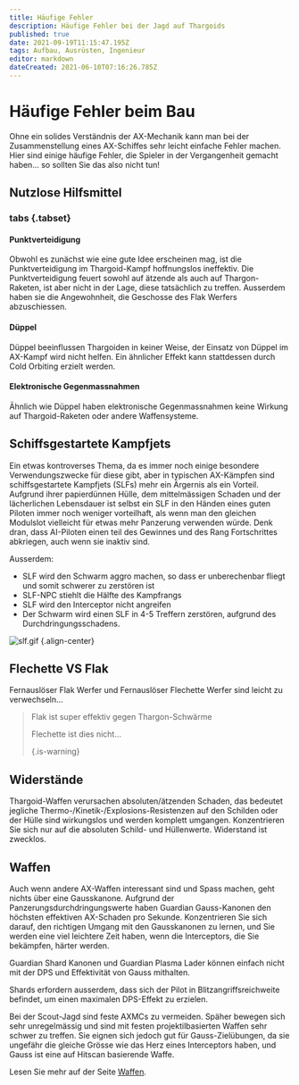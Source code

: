 ```yaml
---
title: Häufige Fehler
description: Häufige Fehler bei der Jagd auf Thargoids
published: true
date: 2021-09-19T11:15:47.195Z
tags: Aufbau, Ausrüsten, Ingenieur
editor: markdown
dateCreated: 2021-06-10T07:16:26.785Z
---
```


# Häufige Fehler beim Bau
Ohne ein solides Verständnis der AX-Mechanik kann man bei der Zusammenstellung eines AX-Schiffes sehr leicht einfache Fehler machen. Hier sind einige häufige Fehler, die Spieler in der Vergangenheit gemacht haben... so sollten Sie das also nicht tun!

## Nutzlose Hilfsmittel
### tabs {.tabset}
#### Punktverteidigung
Obwohl es zunächst wie eine gute Idee erscheinen mag, ist die Punktverteidigung im Thargoid-Kampf hoffnungslos ineffektiv. Die Punktverteidigung feuert sowohl auf ätzende als auch auf Thargon-Raketen, ist aber nicht in der Lage, diese tatsächlich zu treffen. Ausserdem haben sie die Angewohnheit, die Geschosse des Flak Werfers abzuschiessen.

#### Düppel
Düppel beeinflussen Thargoiden in keiner Weise, der Einsatz von Düppel im AX-Kampf wird nicht helfen. Ein ähnlicher Effekt kann stattdessen durch Cold Orbiting erzielt werden.

#### Elektronische Gegenmassnahmen
Ähnlich wie Düppel haben elektronische Gegenmassnahmen keine Wirkung auf Thargoid-Raketen oder andere Waffensysteme.

## Schiffsgestartete Kampfjets
Ein etwas kontroverses Thema, da es immer noch einige besondere Verwendungszwecke für diese gibt, aber in typischen AX-Kämpfen sind schiffsgestartete Kampfjets (SLFs) mehr ein Ärgernis als ein Vorteil. Aufgrund ihrer papierdünnen Hülle, dem mittelmässigen Schaden und der lächerlichen Lebensdauer ist selbst ein SLF in den Händen eines guten Piloten immer noch weniger vorteilhaft, als wenn man den gleichen Modulslot vielleicht für etwas mehr Panzerung verwenden würde. Denk dran, dass AI-Piloten einen teil des Gewinnes und des Rang Fortschrittes abkriegen, auch wenn sie inaktiv sind.

Ausserdem:
- SLF wird den Schwarm aggro machen, so dass er unberechenbar fliegt und somit schwerer zu zerstören ist
- SLF-NPC stiehlt die Hälfte des Kampfrangs
- SLF wird den Interceptor nicht angreifen
- Der Schwarm wird einen SLF in 4-5 Treffern zerstören, aufgrund des Durchdringungsschadens.

![slf.gif](/img/slf.gif) {.align-center}

## Flechette VS Flak
Fernauslöser Flak Werfer und Fernauslöser Flechette Werfer sind leicht zu verwechseln...

> Flak ist super effektiv gegen Thargon-Schwärme
> 
> Flechette ist dies nicht… 
> 
> {.is-warning}


## Widerstände
Thargoid-Waffen verursachen absoluten/ätzenden Schaden, das bedeutet jegliche Thermo-/Kinetik-/Explosions-Resistenzen auf den Schilden oder der Hülle sind wirkungslos und werden komplett umgangen. Konzentrieren Sie sich nur auf die absoluten Schild- und Hüllenwerte. Widerstand ist zwecklos.

## Waffen
Auch wenn andere AX-Waffen interessant sind und Spass machen, geht nichts über eine Gausskanone. Aufgrund der Panzerungsdurchdringungswerte haben Guardian Gauss-Kanonen den höchsten effektiven AX-Schaden pro Sekunde. Konzentrieren Sie sich darauf, den richtigen Umgang mit den Gausskanonen zu lernen, und Sie werden eine viel leichtere Zeit haben, wenn die Interceptors, die Sie bekämpfen, härter werden.

Guardian Shard Kanonen und Guardian Plasma Lader können einfach nicht mit der DPS und Effektivität von Gauss mithalten.

Shards erfordern ausserdem, dass sich der Pilot in Blitzangriffsreichweite befindet, um einen maximalen DPS-Effekt zu erzielen.

Bei der Scout-Jagd sind feste AXMCs zu vermeiden. Späher bewegen sich sehr unregelmässig und sind mit festen projektilbasierten Waffen sehr schwer zu treffen. Sie eignen sich jedoch gut für Gauss-Zielübungen, da sie ungefähr die gleiche Grösse wie das Herz eines Interceptors haben, und Gauss ist eine auf Hitscan basierende Waffe.

Lesen Sie mehr auf der Seite [Waffen](/de/weapons).